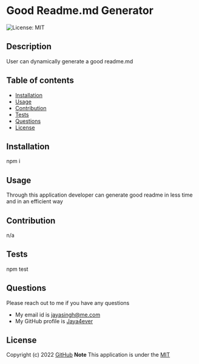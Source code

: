 # Good Readme.md Generator
  
 ![License: MIT](https://img.shields.io/badge/License-MIT-yellow.svg)

  ## Description
  User can dynamically generate a good readme.md

  
  ## Table of contents
  * [Installation](#installation)
  * [Usage](#usage)
  * [Contribution](#contribution)
  * [Tests](#tests)
  * [Questions](#questions)
  * [License](#license)
  

  ## Installation
  npm i

   ## Usage
  Through this application developer can generate good readme in less time and in an efficient way

  ## Contribution 
  n/a

  ## Tests
  npm test

 ## Questions
  Please reach out to me if you have any questions
  
  * My email id is jayasingh@me.com
  * My GitHub profile is [Jaya4ever](https://github.com/jaya4ever)


  ## License
  Copyright (c) 2022 [GitHub](https://github.com/jaya4ever)  **Note** This application is under the [MIT](https://mit-license.org)

